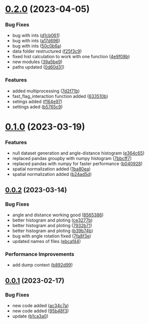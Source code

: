 # [0.2.0](https://github.com/milanXpetrovic/fly-pipe/compare/v0.1.0...v0.2.0) (2023-04-05)


### Bug Fixes

* bug with ints ([d1cb061](https://github.com/milanXpetrovic/fly-pipe/commit/d1cb0616e33985cd3050700b6d56650795c782d2))
* bug with ints ([a17d696](https://github.com/milanXpetrovic/fly-pipe/commit/a17d6966f2e45a311e7718d48fcd7d87c40c294d))
* bug with ints ([50c0b6a](https://github.com/milanXpetrovic/fly-pipe/commit/50c0b6a75151fe57b205aedc6f12380c7e3aeb1c))
* data folder restructured ([f25f3c9](https://github.com/milanXpetrovic/fly-pipe/commit/f25f3c9062d29562c08c85a64f3b206013ebb4a0))
* fixed hist calculation to work with one function ([4e9f08b](https://github.com/milanXpetrovic/fly-pipe/commit/4e9f08b19077337d9d94a77b16ff83dde47fe967))
* new modules ([39a5be9](https://github.com/milanXpetrovic/fly-pipe/commit/39a5be90048c500b90f8593ce0be3c3da62b69ae))
* paths updated ([0d60d31](https://github.com/milanXpetrovic/fly-pipe/commit/0d60d31628ba9095452e37ce0e964751af5f8f4d))


### Features

* added multiprocessing ([7d2f71b](https://github.com/milanXpetrovic/fly-pipe/commit/7d2f71b4ff263f97d6521ab109d7a01f9b2c16e1))
* fast_flag_interaction function added ([633510b](https://github.com/milanXpetrovic/fly-pipe/commit/633510b0431dbe1295b35f15466e2b222b72d7e3))
* setings added ([f164e97](https://github.com/milanXpetrovic/fly-pipe/commit/f164e97bcffa06d3c5087aff980efab2e4cc941d))
* settings aded ([b5765c9](https://github.com/milanXpetrovic/fly-pipe/commit/b5765c9754397917eacdb17e93efb639ae923d4b))



# [0.1.0](https://github.com/milanXpetrovic/fly-pipe/compare/v0.0.2...v0.1.0) (2023-03-19)


### Features

* null dataset generation and angle-distance histogram ([e364c65](https://github.com/milanXpetrovic/fly-pipe/commit/e364c652b6dc20c5903968869762f721d50df2a4))
* replaced pandas groupby with numpy histogram ([7bbcff7](https://github.com/milanXpetrovic/fly-pipe/commit/7bbcff769907f187f65aabca7d82f23309f7e5cc))
* replaced pandas with numpy for faster performance ([b040928](https://github.com/milanXpetrovic/fly-pipe/commit/b040928b20989123d3a7eb9a9d974cbb24b3acbb))
* spatial normalization added ([1ba80ea](https://github.com/milanXpetrovic/fly-pipe/commit/1ba80ea92971e00b808b563c02a494c6ca7f209c))
* spatial normalization added ([b24ad5d](https://github.com/milanXpetrovic/fly-pipe/commit/b24ad5dc8f81da9c97b6fe1029cb0934fd44aa55))



## [0.0.2](https://github.com/milanXpetrovic/fly-pipe/compare/v0.0.1...v0.0.2) (2023-03-14)


### Bug Fixes

* angle and distance working good ([8565386](https://github.com/milanXpetrovic/fly-pipe/commit/856538661e585fa1250063f007923e4c1a4ea983))
* better histogram and ploting ([ce3277b](https://github.com/milanXpetrovic/fly-pipe/commit/ce3277bf34a29f1b2f227a7654785e91bddd1721))
* better histogram and ploting ([7932b71](https://github.com/milanXpetrovic/fly-pipe/commit/7932b7184dc0e45f3a3e329ddcbf65a1fe37bcbe))
* better histogram and ploting ([b39b74b](https://github.com/milanXpetrovic/fly-pipe/commit/b39b74b066a369d538c04e6190128bd2e3ec0fd6))
* bug with angle rotation fixed ([7fa8f3e](https://github.com/milanXpetrovic/fly-pipe/commit/7fa8f3eece68a1943c698d081a4e9b68b4ff4560))
* updated names of files ([ebcaf44](https://github.com/milanXpetrovic/fly-pipe/commit/ebcaf4435da2a8b063b7b1e03f580c11400c5191))


### Performance Improvements

* add dump context ([b892d99](https://github.com/milanXpetrovic/fly-pipe/commit/b892d99fa3a42cd7d3e71c77d2204a4aef8b8e71))



## [0.0.1](https://github.com/milanXpetrovic/fly-pipe/compare/95b48f3e3076139cf4fc95fe9c92fba6b46a184f...v0.0.1) (2023-02-17)


### Bug Fixes

* new code added ([ac34c7a](https://github.com/milanXpetrovic/fly-pipe/commit/ac34c7ac39d6b3d6dd9505a4083509c16a569e8e))
* new code added ([95b48f3](https://github.com/milanXpetrovic/fly-pipe/commit/95b48f3e3076139cf4fc95fe9c92fba6b46a184f))
* update ([b1ca3a0](https://github.com/milanXpetrovic/fly-pipe/commit/b1ca3a0cac85eff68de6914e78ae3256a1c23ee3))



